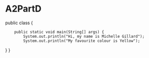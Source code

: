 # A2PartD
public class {
	

		public static void main(String[] args) {
			System.out.println("Hi, my name is Michelle Gillard");
			System.out.println("My favourite colour is Yellow");
}
}
